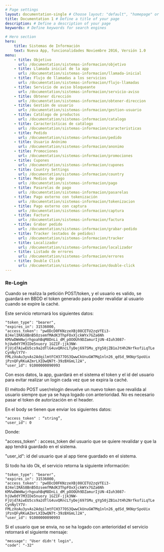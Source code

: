 ```yaml
---
# Page settings
layout: documentation-single # Choose layout: "default", "homepage" or "documentation-archive"
title: Documentation 1 # Define a title of your page
description: # Define a description of your page
keywords: # Define keywords for search engines

# Hero section
hero:
    title: Sistemas de Información
    text: Nueva App, funcionalidades Noviembre 2016, Versión 1.0
menu:
    - title: Objetivo
      url: /documentation/sistemas-informacion/objetivo
    - title: Llamada inicial de la app
      url: /documentation/sistemas-informacion/llamada-inicial
    - title: Flujo de llamadas a los servicios 
      url: /documentation/sistemas-informacion/flujo-llamadas
    - title: Servicio de aviso bloqueante
      url: /documentation/sistemas-informacion/servicio-aviso
    - title: Obtener dirección
      url: /documentation/sistemas-informacion/obtener-direccion
    - title: Gestión de usuario
      url: /documentation/sistemas-informacion/gestion-usuario
    - title: Catálogo de productos
      url: /documentation/sistemas-informacion/catalogo
    - title: Características de catálogo
      url: /documentation/sistemas-informacion/caracteristicas
    - title: Pedido
      url: /documentation/sistemas-informacion/pedido
    - title: Usuario Anónimo
      url: /documentation/sistemas-informacion/anonimo
    - title: Promociones
      url: /documentation/sistemas-informacion/promociones
    - title: Cupones
      url: /documentation/sistemas-informacion/cupones
    - title: Country Settings
      url: /documentation/sistemas-informacion/country
    - title: Medios de pago
      url: /documentation/sistemas-informacion/pago
    - title: Pasarelas de pago
      url: /documentation/sistemas-informacion/pasarelas
    - title: Pago externo con tokenización
      url: /documentation/sistemas-informacion/tokenizacion
    - title: Pago externo con captura
      url: /documentation/sistemas-informacion/captura
    - title: Factura
      url: /documentation/sistemas-informacion/factura
    - title: Grabar pedido
      url: /documentation/sistemas-informacion/grabar-pedido
    - title: Tracker (estados de pedidos)
      url: /documentation/sistemas-informacion/tracker
    - title: Localizador
      url: /documentation/sistemas-informacion/localizador
    - title: Listado de errores
      url: /documentation/sistemas-informacion/errores
    - title: Double Click
      url: /documentation/sistemas-informacion/double-click
---
```


### Re-Login  
Cuando se realiza la petición POST/token, y el usuario es valido, se guardará en BBDD el token generado para poder revalidar al usuario cuando se expire la caché. 

Este servicio retornará los siguientes datos: 



	"token_type": "bearer", 
	"expires_in": 31536000,
	"access_token": "pwODcD0FKNzzeXBj08CETU2zqVfEi3-8J4elIRAS8BnB5OzsemfMAdK3ThpFOxXjckWYx7GZa6Nh KMVwDWmNwjrhgoahBqM8DnLi_dM_pOOOUh9DZamurIjUN-4Iuh3087-hjUw0dY7M3IDe5nuory 1GZIF-jjk3NW-FjUjd7AiwEU5cs9a2dTlG4uvQRncLTyDej697SMu_gYg50jZB1oJtHh2NrfkofiLqTLe CynNylY7V-FMLzXoAu3yvAs2AdqilmtFCH377OS3QwwCkUnuGW7Mq1nln26_qdSd_9KNqrSpoUix jPznQFyRKuAZmrLXIDwQN7t-39zBXGmLl2A",
	"user_id": 91000000090993

Con esos datos, la app, guardará en el sistema el token y el id del usuario para evitar realizar un login cada vez que se expira la caché.

El método POST user/relogin devuelve un nuevo token que revalida al usuario siempre que ya se haya logado con anterioridad. No es necesario pasar el token de autorización en el header.

En el body se tienen que enviar los siguientes datos: 

	"access_token" : “string”,
	"user_id": 0 

Donde: 

"access_token" : access_token del usuario que se quiere revalidar y que la app tendrá guardado en el sistema. 

"user_id": id del usuario que al app tiene guardado en el sistema. 

Si todo ha ido Ok, el servicio retorna la siguiente información: 

	"token_type": "bearer", 
	"expires_in": 31536000,
	"access_token": "pwODcD0FKNzzeXBj08CETU2zqVfEi3-8J4elIRAS8BnB5OzsemfMAdK3ThpFOxXjckWYx7GZa6Nh KMVwDWmNwjrhgoahBqM8DnLi_dM_pOOOUh9DZamurIjUN-4Iuh3087-hjUw0dY7M3IDe5nuory 1GZIF-jjk3NW-FjUjd7AiwEU5cs9a2dTlG4uvQRncLTyDej697SMu_gYg50jZB1oJtHh2NrfkofiLqTLe CynNylY7V-FMLzXoAu3yvAs2AdqilmtFCH377OS3QwwCkUnuGW7Mq1nln26_qdSd_9KNqrSpoUix jPznQFyRKuAZmrLXIDwQN7t-39zBXGmLl2A",
	"user_id": 91000000090993

Si el usuario que se envia, no se ha logado con anterioridad el servicio retornará el siguiente mensaje:

	"message": "User didn't login", 
	"code": "-32" 